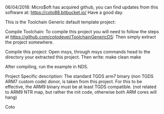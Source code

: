 06/04/2018:
Micro$oft has acquired github, you can find updates from this software at: https://coto88.bitbucket.io/
Have a good day.

This is the Toolchain Generic default template project:

Compile Toolchain: To compile this project you will need to follow the steps at https://github.com/cotodevel/ToolchainGenericDS: Then simply extract the project somewhere.

Compile this project: Open msys, through msys commands head to the directory your extracted this project. Then write: make clean make

After compiling, run the example in NDS.

Project Specific description: 
The standard TGDS arm7 binary (non TGDS ARM7 custom code) donor, is taken from this project. 
For this to be effective, the ARM9 binary must be at least TGDS compatible. 
(not related to ARM9 NTR map, but rather the init code, otherwise both ARM cores will hang)

Coto
